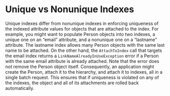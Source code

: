 # Unique vs Nonunique Indexes<a name="indexing_search_unique"></a>

Unique indexes differ from nonunique indexes in enforcing uniqueness of the indexed attribute values for objects that are attached to the index\. For example, you might want to populate Person objects into two indexes, a unique one on an “email” attribute, and a nonunique one on a “lastname” attribute\. The lastname index allows many Person objects with the same last name to be attached\. On the other hand, the `AttachToIndex` call that targets the email index returns a `LinkNameAlreadyInUseException` error if a Person with the same email attribute is already attached\. Note that the error does not remove the Person object itself\. Consequently, an application might create the Person, attach it to the hierarchy, and attach it to indexes, all in a single batch request\. This ensures that if uniqueness is violated on any of the indexes, the object and all of its attachments are rolled back automatically\.